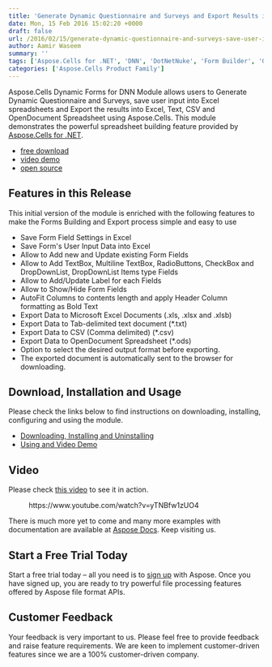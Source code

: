 ```yaml
---
title: 'Generate Dynamic Questionnaire and Surveys and Export Results into Excel, Text, CSV and OpenDocument using Aspose.Cells Forms for DNN'
date: Mon, 15 Feb 2016 15:02:20 +0000
draft: false
url: /2016/02/15/generate-dynamic-questionnaire-and-surveys-save-user-input-into-excel-spreahsheet-and-export-the-results-into-excel-text-csv-and-opendocument-spreadsheet-using-aspose.cells-forms-for-dnn/
author: Aamir Waseem
summary: ''
tags: ['Aspose.Cells for .NET', 'DNN', 'DotNetNuke', 'Form Builder', 'Generate dynamic questionnaires and surveys']
categories: ['Aspose.Cells Product Family']
---
```


Aspose.Cells Dynamic Forms for DNN Module allows users to Generate Dynamic Questionnaire and Surveys, save user input into Excel spreadsheets and Export the results into Excel, Text, CSV and OpenDocument Spreadsheet using Aspose.Cells. This module demonstrates the powerful spreadsheet building feature provided by [Aspose.Cells for .NET][1].

*   [free download][2]
*   [video demo][3]
*   [open source][4]

## Features in this Release

This initial version of the module is enriched with the following features to make the Forms Building and Export process simple and easy to use

*   Save Form Field Settings in Excel
*   Save Form's User Input Data into Excel
*   Allow to Add new and Update existing Form Fields
*   Allow to Add TextBox, Multiline TextBox, RadioButtons, CheckBox and DropDownList, DropDownList Items type Fields
*   Allow to Add/Update Label for each Fields
*   Allow to Show/Hide Form Fields
*   AutoFit Columns to contents length and apply Header Column formatting as Bold Text
*   Export Data to Microsoft Excel Documents (.xls, .xlsx and .xlsb)
*   Export Data to Tab-delimited text document (\*.txt)
*   Export Data to CSV (Comma delimited) (\*.csv)
*   Export Data to OpenDocument Spreadsheet (\*.ods)
*   Option to select the desired output format before exporting.
*   The exported document is automatically sent to the browser for downloading.

## Download, Installation and Usage

Please check the links below to find instructions on downloading, installing, configuring and using the module.

*   [Downloading, Installing and Uninstalling][5]
*   [Using and Video Demo][6]

## Video

Please check [this video][7] to see it in action.

<figure class="wp-block-embed-youtube wp-block-embed"><div class="wp-block-embed__wrapper">https://www.youtube.com/watch?v=yTNBfw1zUO4</div></figure>

There is much more yet to come and many more examples with documentation are available at [Aspose Docs][8]. Keep visiting us.

## Start a Free Trial Today

Start a free trial today – all you need is to [sign up][9] with Aspose. Once you have signed up, you are ready to try powerful file processing features offered by Aspose file format APIs.

## Customer Feedback

Your feedback is very important to us. Please feel free to provide feedback and raise feature requirements. We are keen to implement customer-driven features since we are a 100% customer-driven company.




[1]: https://products.aspose.com/cells/net
[2]: https://docs.aspose.com/
[3]: https://www.youtube.com/watch?v=yTNBfw1zUO4
[4]: https://downloads.aspose.com/total
[5]: http://docs.aspose.com/display/cellsnet/Aspose.Cells+Forms+for+DNN#Aspose.CellsFormsforDNN-Downloading
[6]: http://docs.aspose.com/display/cellsnet/Aspose.Cells+Forms+for+DNN#Aspose.CellsFormsforDNN-VideoDemo
[7]: https://www.youtube.com/watch?v=yTNBfw1zUO4
[8]: https://docs.aspose.com/display/cellsnet/Aspose.Cells+.NET+for+DNN
[9]: https://id.containerize.com/signup?signin=5827f1e05d7e0572fbff1c4c5d638f97




